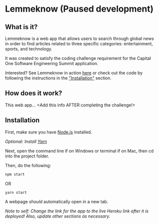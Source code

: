 # Lemmeknow (Paused development)

## What is it?
Lemmeknow is a web app that allows users to search through global news in order to find articles related to three specific categories: entertainment, sports, and technology.

It was created to satisfy the coding challenge requirement for the  Capital One Software Engineering Summit application.

Interested? See Lemmeknow in action [here](https://google.com) or check out the code by following the instructions in the ["Installation"](https://github.com/therls/lemmeknow#installation) section.

## How does it work?
This web app... <Add this info AFTER completing the challenge!> 

## Installation

First, make sure you have [Node.js](https://nodejs.org/en/download/) installed.

*Optional: Install [Yarn](https://yarnpkg.com/getting-started/install)*

Next, open the command line if on Windows or terminal if on Mac, then cd into the project folder.

Then, do the following:

```bash
npm start
```

OR

```bash
yarn start
```

A webpage *should* automatically open in a new tab.

*Note to self: Change the link for the app to the live Heroku link after it is deployed! Also, update other sections as necessary.*
